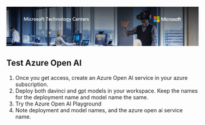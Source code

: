 ![MTC Header](./media/image2.jpeg)

## Test Azure Open AI
1. Once you get access, create an Azure Open AI service in your azure subscription.
2. Deploy both davinci and gpt models in your workspace. Keep the names for the deployment name and model name the same. 
3. Try the Azure Open AI Playground
4. Note deployment and model names, and the azure open ai service name.